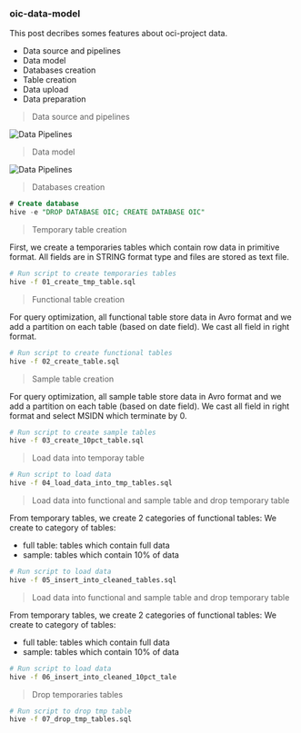 ### oic-data-model

This post decribes somes features about oci-project data.
- Data source and pipelines
- Data model
- Databases creation
- Table creation
- Data upload
- Data preparation


> Data source and pipelines

![Data Pipelines](https://github.com/agambov/oic-data-model/blob/master/img/data__pipeline.png)

> Data model

![Data Pipelines](https://github.com/agambov/oic-data-model/blob/master/img/data_model.png)


> Databases creation  
```sql
# Create database
hive -e "DROP DATABASE OIC; CREATE DATABASE OIC"

``` 


> Temporary table creation  

First, we create a temporaries tables which contain row data in primitive format. All fields are in STRING format type and files are stored as text file. 

```sh
# Run script to create temporaries tables 
hive -f 01_create_tmp_table.sql
```

> Functional table creation  

For query optimization, all functional table store data in Avro format and we add a partition on each table (based on date field). We cast all field in right format.

```sh
# Run script to create functional tables 
hive -f 02_create_table.sql
```

> Sample table creation

For query optimization, all sample table store data in Avro format and we add a partition on each table (based on date field). We cast all field in right format and select MSIDN which terminate by 0.

```sh
# Run script to create sample tables 
hive -f 03_create_10pct_table.sql
```


> Load data into temporay table

```sh
# Run script to load data
hive -f 04_load_data_into_tmp_tables.sql

```

> Load data into functional and sample table and drop temporary table

From temporary tables, we create 2 categories of functional tables:
We create to category of tables:
- full table: tables which contain full data
- sample: tables which contain 10% of data



```sh
# Run script to load data
hive -f 05_insert_into_cleaned_tables.sql
```

> Load data into functional and sample table and drop temporary table

From temporary tables, we create 2 categories of functional tables:
We create to category of tables:
- full table: tables which contain full data
- sample: tables which contain 10% of data



```sh
# Run script to load data
hive -f 06_insert_into_cleaned_10pct_tale
```

> Drop temporaries tables

```sh
# Run script to drop tmp table
hive -f 07_drop_tmp_tables.sql
````



